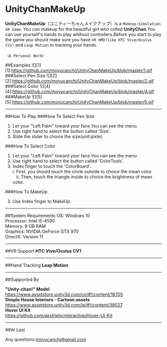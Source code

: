 # UnityChanMakeUp

**UnityChanMakeUp**（ユニティーちゃんメイクアップ）is a `Makeup-Simulation VR Game`. You can makeup for the beautiful girl who colled **UnityChan**.You can use yourself's hands to play whihout controllers.Before you start to play the game you should make sure you have `VR HMD(like HTC Vive/Oculus CV1)` and `Leap Motion` to tracking your hands.<br>
<br>`（A Personal Work）`

##Examples
![][1]
[1]:https://github.com/moyucanchi/UnityChanMakeUp/blob/master/1.gif
###Select Pen Size
![][2]
[2]:https://github.com/moyucanchi/UnityChanMakeUp/blob/master/2.gif
###Select Color
![][4]
[4]:https://github.com/moyucanchi/UnityChanMakeUp/blob/master/4.gif
###MakeUp
![][5]
[5]:https://github.com/moyucanchi/UnityChanMakeUp/blob/master/5.gif
___
##How To Play
###How To Select Pen Size

  1. Let your "Left Palm"  toward your face.You can see the menu. <br>
  2. Use  right hand to select the button called 'Size'. <br>
  3. Slide the slider to choice the size(unit:pixle). <br>
  
###How To Select Color

  1. Let your "Left Palm"  toward your face.You can see the menu. <br>
  2. Use right hand to select the button called 'ColorTools'. <br>
  3. Index finger to touch the 'ColorBoard'. <br>
    i. First, you should touch the circle outside to choice the mean color.<br>
    ii. Then, touch the triangle inside to choice the brightness of mean color.<br>

###How To MakeUp

   1. Use Index finger to MakeUp. <br>
___
##System Requirements 
OS: Windows 10 <br>
Processor: Intel i5-4590 <br>
Memory: 8 GB RAM <br>
Graphics: NVIDIA GeForce GTX 970 <br>
DirectX: Version 11 <br>

___

##VR Support
**HTC Vive/Oculus CV1**

___

##Hand Tracking
**Leap Motion**
___
##Supported By

**"Unity-chan!" Model**<br>
https://www.assetstore.unity3d.com/cn/#!/content/18705<br>
**Simple House Interiors - Cartoon assets**<br>
https://www.assetstore.unity3d.com/jp/#!/content/38027<br>
**Hover UI Kit**<br>
https://github.com/aestheticinteractive/Hover-UI-Kit<br>

___

##At Last

Any questions:moyucanchi@gmail.com
